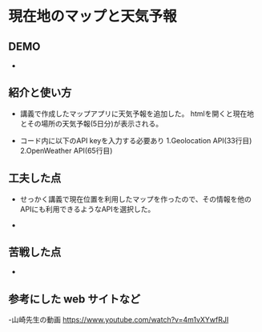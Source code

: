 # 現在地のマップと天気予報

## DEMO

  - 

## 紹介と使い方

  - 講義で作成したマップアプリに天気予報を追加した。
    htmlを開くと現在地とその場所の天気予報(5日分)が表示される。

  - コード内に以下のAPI keyを入力する必要あり
    1.Geolocation API(33行目)
    2.OpenWeather API(65行目)

## 工夫した点

  - せっかく講義で現在位置を利用したマップを作ったので、その情報を他のAPIにも利用できるようなAPIを選択した。

  - 

## 苦戦した点

  - 
  
   

## 参考にした web サイトなど

  -山崎先生の動画
  https://www.youtube.com/watch?v=4m1vXYwfRJI